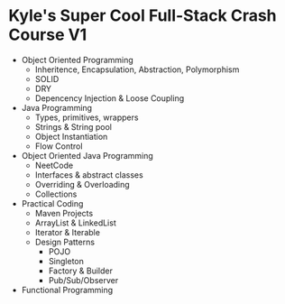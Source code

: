 # Kyle's Super Cool Full-Stack Crash Course V1


 - Object Oriented Programming
   - Inheritence, Encapsulation, Abstraction, Polymorphism
   - SOLID
   - DRY
   - Depencency Injection & Loose Coupling
 - Java Programming
   - Types, primitives, wrappers
   - Strings & String pool
   - Object Instantiation
   - Flow Control
 - Object Oriented Java Programming
   - NeetCode
   - Interfaces & abstract classes
   - Overriding & Overloading
   - Collections
 - Practical Coding
   - Maven Projects
   - ArrayList & LinkedList
   - Iterator & Iterable
   - Design Patterns
     - POJO
     - Singleton
     - Factory & Builder
     - Pub/Sub/Observer
 - Functional Programming
